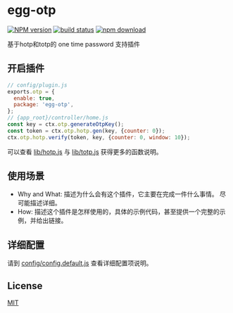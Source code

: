 # egg-otp

[![NPM version][npm-image]][npm-url]
[![build status][travis-image]][travis-url]
[![npm download][download-image]][download-url]

[npm-image]: https://img.shields.io/npm/v/egg-otp.svg?style=flat-square
[npm-url]: https://npmjs.org/package/egg-otp
[travis-image]: https://img.shields.io/travis/eggjs-community/egg-otp.svg?style=flat-square
[travis-url]: https://travis-ci.org/eggjs-community/egg-otp
[download-image]: https://img.shields.io/npm/dm/egg-otp.svg?style=flat-square
[download-url]: https://npmjs.org/package/egg-otp

基于hotp和totp的 one time password 支持插件

## 开启插件

```js
// config/plugin.js
exports.otp = {
  enable: true,
  package: 'egg-otp',
};
// {app_root}/controller/home.js
const key = ctx.otp.generateOtpKey();
const token = ctx.otp.hotp.gen(key, {counter: 0});
ctx.otp.hotp.verify(token, key, {counter: 0, window: 10});
```
可以查看 [lib/hotp.js](lib/hotp.js) 与 [lib/totp.js](lib/totp.js) 获得更多的函数说明。


## 使用场景

- Why and What: 描述为什么会有这个插件，它主要在完成一件什么事情。
尽可能描述详细。
- How: 描述这个插件是怎样使用的，具体的示例代码，甚至提供一个完整的示例，并给出链接。

## 详细配置

请到 [config/config.default.js](config/config.default.js) 查看详细配置项说明。

## License

[MIT](LICENSE)
